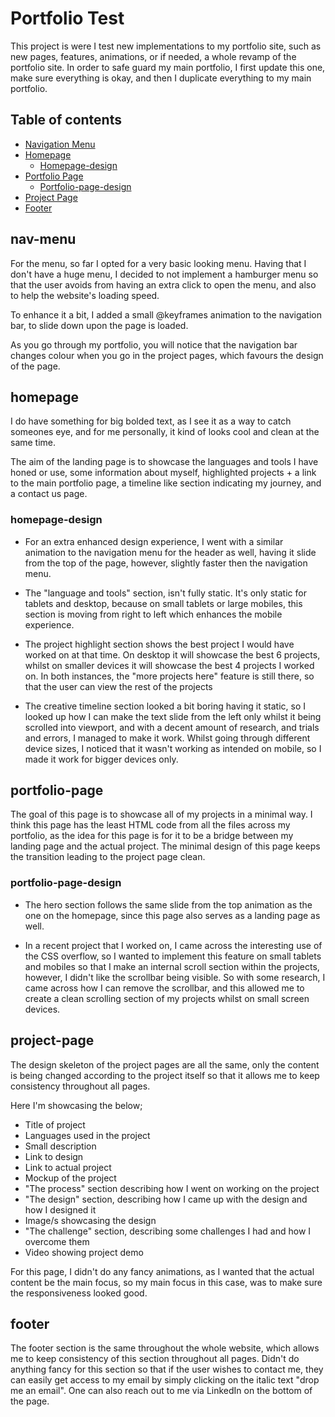 # Portfolio Test

This project is were I test new implementations to my portfolio site, such as new pages, features, animations, or if needed, a whole revamp of the portfolio site.
In order to safe guard my main portfolio, I first update this one, make sure everything is okay, and then I duplicate everything to my main portfolio.

## Table of contents

- [Navigation Menu](#nav-menu)
- [Homepage](#homepage)
  - [Homepage-design](#homepage-design)
- [Portfolio Page](#portfolio-page)
  - [Portfolio-page-design](#portfolio-page-design)
- [Project Page](#project-page)
- [Footer](#footer)

## nav-menu

For the menu, so far I opted for a very basic looking menu. Having that I don't have a huge menu, I decided to not implement a hamburger menu so that the user avoids from having an extra
click to open the menu, and also to help the website's loading speed.

To enhance it a bit, I added a small @keyframes animation to the navigation bar, to slide down upon the page is loaded.

As you go through my portfolio, you will notice that the navigation bar changes colour when you go in the project pages, which favours the design of the page.

## homepage

I do have something for big bolded text, as I see it as a way to catch someones eye, and for me personally, it kind of looks cool and clean at the same time.

The aim of the landing page is to showcase the languages and tools I have honed or use, some information about myself, highlighted projects + a link to the main portfolio page, a timeline
like section indicating my journey, and a contact us page.

### homepage-design

- For an extra enhanced design experience, I went with a similar animation to the navigation menu for the header as well, having it slide from the top of the page, however, slightly faster
  then the navigation menu.

- The "language and tools" section, isn't fully static. It's only static for tablets and desktop, because on small tablets or large mobiles, this section is moving from right to left which
  enhances the mobile experience.

- The project highlight section shows the best project I would have worked on at that time. On desktop it will showcase the best 6 projects, whilst on smaller devices it will showcase
  the best 4 projects I worked on. In both instances, the "more projects here" feature is still there, so that the user can view the rest of the projects

- The creative timeline section looked a bit boring having it static, so I looked up how I can make the text slide from the left only whilst it being scrolled into viewport, and with a decent
  amount of research, and trials and errors, I managed to make it work. Whilst going through different device sizes, I noticed that it wasn't working as intended on mobile, so I made it work
  for bigger devices only.

## portfolio-page

The goal of this page is to showcase all of my projects in a minimal way. I think this page has the least HTML code from all the files across my portfolio, as the idea for this page is for it
to be a bridge between my landing page and the actual project. The minimal design of this page keeps the transition leading to the project page clean.

### portfolio-page-design

- The hero section follows the same slide from the top animation as the one on the homepage, since this page also serves as a landing page as well.

- In a recent project that I worked on, I came across the interesting use of the CSS overflow, so I wanted to implement this feature on small tablets and mobiles so that I make an internal
  scroll section within the projects, however, I didn't like the scrollbar being visible. So with some research, I came across how I can remove the scrollbar, and this allowed me to create
  a clean scrolling section of my projects whilst on small screen devices.

## project-page

The design skeleton of the project pages are all the same, only the content is being changed according to the project itself so that it allows me to keep consistency throughout all pages.

Here I'm showcasing the below;

- Title of project
- Languages used in the project
- Small description
- Link to design
- Link to actual project
- Mockup of the project
- "The process" section describing how I went on working on the project
- "The design" section, describing how I came up with the design and how I designed it
- Image/s showcasing the design
- "The challenge" section, describing some challenges I had and how I overcome them
- Video showing project demo

For this page, I didn't do any fancy animations, as I wanted that the actual content be the main focus, so my main focus in this case, was to make sure the responsiveness looked good.

## footer

The footer section is the same throughout the whole website, which allows me to keep consistency of this section throughout all pages. Didn't do anything fancy for this section so that if the
user wishes to contact me, they can easily get access to my email by simply clicking on the italic text "drop me an email". One can also reach out to me via LinkedIn on the bottom of the page.
